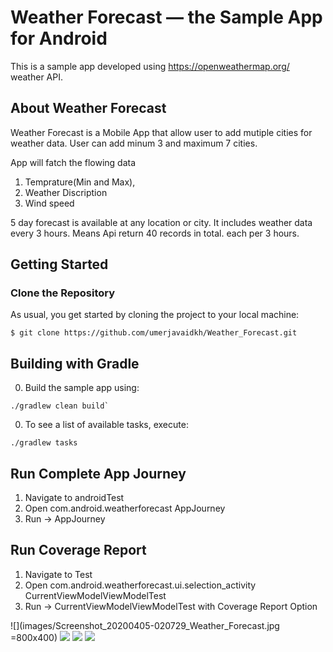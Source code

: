 # Weather Forecast &mdash; the Sample App for Android

This is a sample app developed using https://openweathermap.org/ weather API. 

## About Weather Forecast

Weather Forecast is a Mobile App that allow user to add mutiple cities for weather data. User can add minum 3 and maximum 7 cities.

App will fatch the flowing data
 
 1. Temprature(Min and Max),
 2. Weather Discription
 3. Wind speed
 
 
 
 5 day forecast is available at any location or city. It includes weather data every 3 hours. Means Api return 40 records in total.
 each per 3 hours. 
 
 
 ## Getting Started

### Clone the Repository

As usual, you get started by cloning the project to your local machine:

```
$ git clone https://github.com/umerjavaidkh/Weather_Forecast.git
```

## <a name="gradle"></a>Building with Gradle

0. Build the sample app using:

  ```
  ./gradlew clean build`
  ```
0. To see a list of available tasks, execute:

  ```
  ./gradlew tasks
  ```
  
  
  ## Run Complete App Journey
  
  
  1. Navigate to androidTest
  2. Open com.android.weatherforecast AppJourney
  3. Run -> AppJourney
  
## Run Coverage Report
   1. Navigate to Test
   2. Open com.android.weatherforecast.ui.selection_activity CurrentViewModelViewModelTest
   3. Run -> CurrentViewModelViewModelTest with  Coverage Report Option
   
   
   
   ![](images/Screenshot_20200405-020729_Weather_Forecast.jpg =800x400)
    ![](images/Screenshot_20200405-020738_Weather_Forecast.jpg)
     ![](images/Screenshot_20200405-020821_Weather_Forecast.jpg)
      ![](images/Screenshot_20200405-020841_Weather_Forecast.jpg)
   

